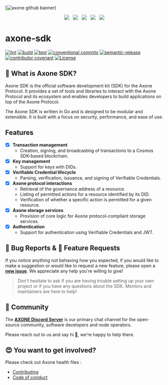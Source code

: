 [![axone github banner](https://ibb.co/FkV5Gh2V))

<p align="center">
  <a href="https://discord.gg/axone"><img src="https://img.shields.io/badge/Discord-7289DA?style=for-the-badge&logo=discord&logoColor=white" /></a> &nbsp;
  <a href="https://www.linkedin.com/company/axone-protocol/"><img src="https://img.shields.io/badge/LinkedIn-0077B5?style=for-the-badge&logo=linkedin&logoColor=white" /></a> &nbsp;
  <a href="https://twitter.com/axonexyz"><img src="https://img.shields.io/badge/Twitter-1DA1F2?style=for-the-badge&logo=twitter&logoColor=white" /></a> &nbsp;
  <a href="https://blog.axone.xyz"><img src="https://img.shields.io/badge/Medium-12100E?style=for-the-badge&logo=medium&logoColor=white" /></a> &nbsp;
  <a href="https://www.youtube.com/channel/UCiOfcTaUyv2Szv4OQIepIvg"><img src="https://img.shields.io/badge/YouTube-FF0000?style=for-the-badge&logo=youtube&logoColor=white" /></a>
</p>

# axone-sdk

[![lint](https://img.shields.io/github/actions/workflow/status/axone-protocol/axone-sdk/lint.yml?branch=main&label=lint&style=for-the-badge&logo=github)](https://github.com/axone-protocol/axone-sdk/actions/workflows/lint.yml)
[![build](https://img.shields.io/github/actions/workflow/status/axone-protocol/axone-sdk/build.yml?label=build&style=for-the-badge&logo=github)](https://github.com/axone-protocol/axone-sdk/actions/workflows/build.yml)
[![test](https://img.shields.io/github/actions/workflow/status/axone-protocol/axone-sdk/test.yml?label=test&style=for-the-badge&logo=github)](https://github.com/axone-protocol/axone-sdk/actions/workflows/test.yml)
[![conventional commits](https://img.shields.io/badge/Conventional%20Commits-1.0.0-yellow.svg?style=for-the-badge&logo=conventionalcommits)](https://conventionalcommits.org)
[![semantic-release](https://img.shields.io/badge/%20%20%F0%9F%93%A6%F0%9F%9A%80-semantic--release-e10079.svg?style=for-the-badge)](https://github.com/semantic-release/semantic-release)
[![contributor covenant](https://img.shields.io/badge/Contributor%20Covenant-2.1-4baaaa.svg?style=for-the-badge)](https://github.com/axone-protocol/.github/blob/main/CODE_OF_CONDUCT.md)
[![License](https://img.shields.io/badge/License-BSD_3--Clause-blue.svg?style=for-the-badge)](https://opensource.org/licenses/BSD-3-Clause)

## 🤔 What is Axone SDK?

Axone SDK is the official software development kit (SDK) for the Axone Protocol. It provides a set of tools and libraries to interact with the Axone Protocol and its ecosystem and enables developers to build applications on top of the Axone Protocol.

The Axone SDK is written in Go and is designed to be modular and extensible. It is built with a focus on security, performance, and ease of use.

## Features

- [x] **Transaction management**
  - Creation, signing, and broadcasting of transactions to a Cosmos SDK-based blockchain.
- [x] **Key management**
  - Support for keys with DIDs.
- [x] **Verifiable Credential lifecycle**
  - Parsing, verification, issuance, and signing of Verifiable Credentials.
- [x] **Axone protocol interactions**
  - Retrieval of the governance address of a resource.
  - Listing of permitted actions for a resource identified by its DID.
  - Verification of whether a specific action is permitted for a given resource.
- [x] **Axone storage services**
  - Provision of core logic for Axone protocol-compliant storage services.
- [x] **Authentication**
  - Support for authentication using Verifiable Credentials and JWT.

## 🐛 Bug Reports & 🌟 Feature Requests

If you notice anything not behaving how you expected, if you would like to make a suggestion or would like
to request a new feature, please open a [**new issue**](https://github.com/axone-protocol/axone-sdk/issues/new/choose). We appreciate any help you're willing to give!

> Don't hesitate to ask if you are having trouble setting up your own project or if you have any questions about the SDK.
> Mentors and maintainers are here to help!

## 🤝 Community

The [**AXONE Discord Server**](https://discord.gg/axone) is our primary chat channel for the open-source community,
software developers and node operators.

Please reach out to us and say hi 👋, we're happy to help there.

## 😍 You want to get involved?

Please check out Axone health files :

- [Contributing](https://github.com/axone-protocol/.github/blob/main/CONTRIBUTING.md)
- [Code of conduct](https://github.com/axone-protocol/.github/blob/main/CODE_OF_CONDUCT.md)
